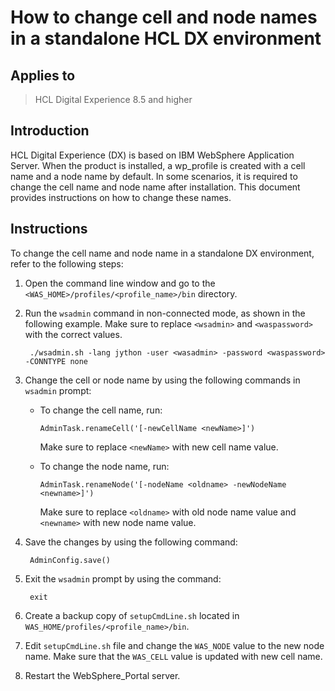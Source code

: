 # How to change cell and node names in a standalone HCL DX environment

## Applies to  

> HCL Digital Experience 8.5 and higher  

## Introduction  

HCL Digital Experience (DX) is based on IBM WebSphere Application Server. When the product is installed, a wp_profile is created with a cell name and a node name by default. In some scenarios, it is required to change the cell name and node name after installation. This document provides instructions on how to change these names.  

## Instructions  

To change the cell name and node name in a standalone DX environment, refer to the following steps:  

1. Open the command line window and go to the `<WAS_HOME>/profiles/<profile_name>/bin` directory.  

2. Run the `wsadmin` command in non-connected mode, as shown in the following example. Make sure to replace `<wsadmin>` and `<waspassword>` with the correct values.  

    ```text
     ./wsadmin.sh -lang jython -user <wasadmin> -password <waspassword> -CONNTYPE none  
    ```  

3. Change the cell or node name by using the following commands in `wsadmin` prompt:

    - To change the cell name, run: 

        ```text
        AdminTask.renameCell('[-newCellName <newName>]')  
        ```  

        Make sure to replace `<newName>` with new cell name value.

    - To change the node name, run:  

        ```text
        AdminTask.renameNode('[-nodeName <oldname> -newNodeName <newname>]')
        ``` 

        Make sure to replace `<oldname>` with old node name value and `<newname>` with new node name value.  

4. Save the changes by using the following command:  

    ```text
     AdminConfig.save()  
    ```

5. Exit the `wsadmin` prompt by using the command:  

    ```text
     exit
    ```

6. Create a backup copy of `setupCmdLine.sh` located in `WAS_HOME/profiles/<profile_name>/bin`.  

7. Edit `setupCmdLine.sh` file and change the `WAS_NODE` value to the new node name. Make sure that the `WAS_CELL` value is updated with new cell name.  

8. Restart the WebSphere_Portal server.
